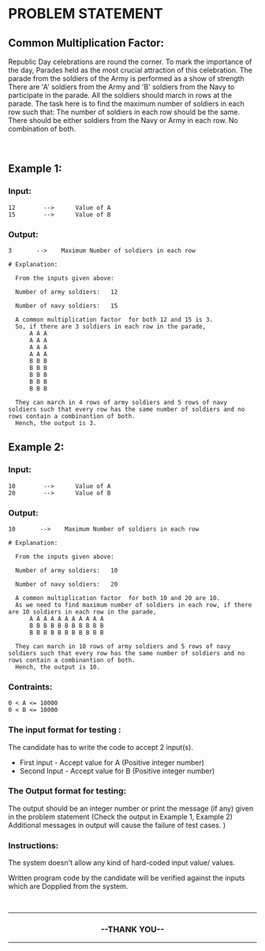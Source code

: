 # PROBLEM STATEMENT 

## Common Multiplication Factor:

Republic Day celebrations are round the corner. To mark the importance of the day, Parades held as the most crucial attraction of this celebration. The parade from the soldiers of the Army is performed as a show of strength There are 'A' soldiers from the Army and 'B' soldiers from the Navy to participate in the parade. All the soldiers should march in rows at the parade. The task here is to find the maximum number of soldiers in each row such that: 
The number of soldiers in each row should be the same. 
There should be either soldiers from the Navy or Army in each row. No combination of both.

<br> 

## Example 1:
### Input:
```
12        -->      Value of A
15        -->      Value of B  
```

### Output:
```
3       -->    Maximum Number of soldiers in each row
```

```
# Explanation:

  From the inputs given above:
  
  Number of army soldiers:   12
  
  Number of navy soldiers:   15
  
  A common multiplication factor  for both 12 and 15 is 3.
  So, if there are 3 soldiers in each row in the parade,
	  A A A
	  A A A
	  A A A
	  A A A
	  B B B
	  B B B
	  B B B
	  B B B
	  B B B
  
  They can march in 4 rows of army soldiers and 5 rows of navy soldiers such that every row has the same number of soldiers and no rows contain a combinantion of both.
  Hench, the output is 3.

```

## Example 2:
### Input:
```
10        -->      Value of A
20        -->      Value of B  
```

### Output:
```
10       -->    Maximum Number of soldiers in each row
```

```
# Explanation:

  From the inputs given above:
  
  Number of army soldiers:   10
  
  Number of navy soldiers:   20
  
  A common multiplication factor  for both 10 and 20 are 10.
  As we need to find maximum number of soldiers in each row, if there are 10 soldiers in each row in the parade,
	  A A A A A A A A A A A
	  B B B B B B B B B B B 
	  B B B B B B B B B B B 
  
  They can march in 10 rows of army soldiers and 5 rows of navy soldiers such that every row has the same number of soldiers and no rows contain a combinantion of both.
  Hench, the output is 10.

```

### Contraints:
```
0 < A <= 10000
0 < B <= 10000
```

### The input format for testing :
The candidate has to write the code to accept 2 input(s).

- First input - Accept value for A (Positive integer number) 
- Second Input - Accept value for B (Positive integer number)

### The Output format for testing:
The output should be an integer number or print the message (if any) given in the problem statement (Check the output in Example 1, Example 2) 
Additional messages in output will cause the failure of test cases. ) 

### Instructions:

The system doesn't allow any kind of hard-coded input value/ values.

Written program code by the candidate will be verified against the inputs which are Dopplied from the system.

<br>
<hr>
	<h3 align = "center" >--THANK YOU--</h3>
<hr>
